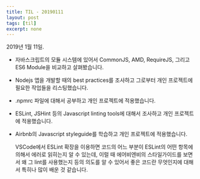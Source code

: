 ```yaml
---
title: TIL - 20190111
layout: post
tags: [til]
excerpt: none
---
```


2019년 1월 11일.

- 자바스크립트의 모듈 시스템에 있어서 CommonJS, AMD, RequireJS, 그리고 ES6 Module을 비교하고 살펴봤습니다.

- Nodejs 앱을 개발할 때의 best practices를 조사하고 그로부터 개인 프로젝트에 필요한 작업들을 리스팅했습니다.

- .npmrc 파일에 대해서 공부하고 개인 프로젝트에 적용했습니다.

- ESLint, JSHint 등의 Javascript linting tools에 대해서 조사하고 개인 프로젝트에 적용했습니다.

- Airbnb의 Javascript styleguide를 학습하고 개인 프로젝트에 적용했습니다.

  VSCode에서 ESLint 확장을 이용하면 코드의 어느 부분이 ESLint의 어떤 항목에 의해서 에러로 읽히는지 알 수 있는데,
  이럴 때 에어비엔비의 스타일가이드를 보면서 왜 그 lint를 사용했는지 등의 의도를 알 수 있어서
  좋은 코드란 무엇인지에 대해서 특히나 많이 배운 것 같습니다.